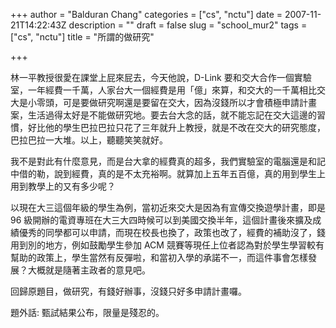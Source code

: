 +++
author = "Balduran Chang"
categories = ["cs", "nctu"]
date = 2007-11-21T14:22:43Z
description = ""
draft = false
slug = "school_mur2"
tags = ["cs", "nctu"]
title = "所謂的做研究"

+++


林一平教授很愛在課堂上屁來屁去，今天他說，D-Link 要和交大合作一個實驗室，一年經費一千萬，人家台大一個經費是用「億」來算，和交大的一千萬相比交大是小零頭，可是要做研究啊還是要留在交大，因為沒錢所以才會積極申請計畫案，生活過得太好是不能做研究地。要去台大念的話，就不能忘記在交大這邊的習慣，好比他的學生巴拉巴拉只花了三年就升上教授，就是不改在交大的研究態度，巴拉巴拉一大堆。以上，聽聽笑笑就好。

我不是對此有什麼意見，而是台大拿的經費真的超多，我們實驗室的電腦還是和記中借的勒，說到經費，真的是不太充裕啊。就算加上五年五百億，真的用到學生上用到教學上的又有多少呢？

以現在大三這個年級的學生為例，當初近來交大是因為有宣傳交換遊學計畫，即是 96 級開辦的電資專班在大三大四時候可以到美國交換半年，這個計畫後來擴及成績優秀的同學都可以申請，而現在校長也換了，政策也改了，經費的補助沒了，錢用到別的地方，例如鼓勵學生參加 ACM 競賽等現任上位者認為對於學生學習較有幫助的政策上，學生當然有反彈啦，和當初入學的承諾不一，而這件事會怎樣發展？大概就是隨著主政者的意見吧。

回歸原題目，做研究，有錢好辦事，沒錢只好多申請計畫囉。

題外話: 甄試結果公布，限量是殘忍的。

